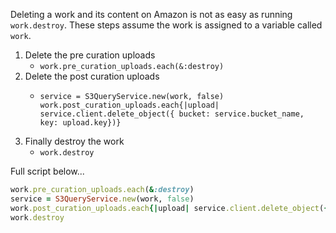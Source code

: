 Deleting a work and its content on Amazon is not as easy as running `work.destroy`.
These steps assume the work is assigned to a variable called `work`.
1. Delete the pre curation uploads
   * `work.pre_curation_uploads.each(&:destroy)`
1. Delete the post curation uploads 
   * ```
     service = S3QueryService.new(work, false)
     work.post_curation_uploads.each{|upload| service.client.delete_object({ bucket: service.bucket_name, key: upload.key})}
     ```
1. Finally destroy the work
   * `work.destroy`

Full script below...
```ruby
work.pre_curation_uploads.each(&:destroy)
service = S3QueryService.new(work, false)
work.post_curation_uploads.each{|upload| service.client.delete_object({ bucket: service.bucket_name, key: upload.key})}
work.destroy
```
